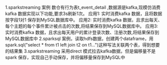 1.sparkstreaming 案例
数仓有行为表t_event_detail ,数据源是kafka,现模仿消费kafka 数据实现以下功能,要求3s刷新1次。
应用1: 实时消费kafka 数据，且将数据按字段1对1 保存到MySQL数据库中。
应用2: 实时消费kafka 数据，且求出每天、每个主题的每个事件累计被点击的次数,将结果保存到MySQL数据库中。
应用3: 实时消费kafka 数据，且求出每天用户的累计登录次数、注册次数,将结果保存到MySQL数据库中
2.sparksql 案例，读取hdfs数据，创建两个dataframe，用spark.sql("select * from t1 left join t2 on t1...")这种写法关联两个表，得到想要的结果集
3.sparkstreaming 采用direct 模式拉去kafka数据，但是偏移量不是spark 保存，实现自己手动保存，并将偏移量保存到MySQL中
